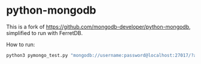 # python-mongodb

This is a fork of https://github.com/mongodb-developer/python-mongodb, simplified to run with FerretDB.

How to run:

```sh
python3 pymongo_test.py "mongodb://username:password@localhost:27017/?authMechanism=PLAIN"
```
